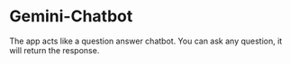 # Gemini-Chatbot
The app acts like a question answer chatbot. You can ask any question, it will return the response.
